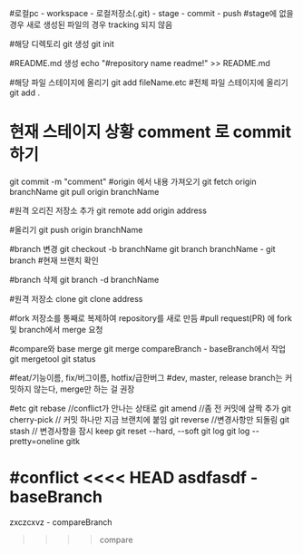 #로컬pc - workspace - 로컬저장소(.git) - stage - commit - push
#stage에 없을 경우 새로 생성된 파일의 경우 tracking 되지 않음

#해당 디렉토리 git 생성
git init

#README.md 생성
echo "#repository name readme!" >> README.md

#해당 파일 스테이지에 올리기
git add fileName.etc 
#전체 파일 스테이지에 올리기
git add .
# 현재 스테이지 상황 comment 로 commit 하기
git commit -m "comment"
#origin 에서 내용 가져오기
git fetch origin branchName
git pull origin branchName

#원격 오리진 저장소 추가
git remote add origin address

#올리기
git push origin branchName

#branch 변경
git checkout -b branchName
git branch branchName - git branch #현재 브랜치 확인

#branch 삭제
git branch -d branchName

#원격 저장소 clone
git clone address

#fork 저장소를 통째로 복제하여 repository를 새로 만듬
#pull request(PR) 에 fork 및 branch에서 merge 요청

#compare와 base merge
git merge compareBranch - baseBranch에서 작업
git mergetool
git status

#feat/기능이름, fix/버그이름, hotfix/급한버그
#dev, master, release branch는 커밋하지 않는다, merge만 하는 걸 권장

#etc
git rebase //conflict가 안나는 상태로
git amend //좀 전 커밋에 살짝 추가
git cherry-pick // 커밋 하나만 지금 브랜치에 붙임
git reverse //변경사항만 되돌림
git stash // 변경사항을 잠시 keep
git reset --hard, --soft
git log
git log --pretty=oneline
gitk

#conflict
<<<< HEAD
asdfasdf    - baseBranch
====
zxczcxvz    - compareBranch
 >>>> compare


